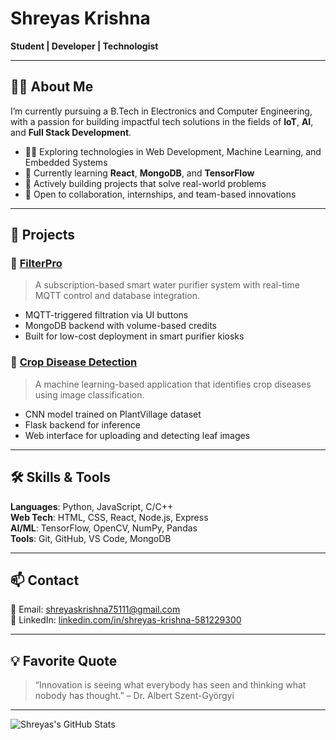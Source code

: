 # Shreyas Krishna

**Student | Developer | Technologist**

---

## 🧑‍💻 About Me

I’m currently pursuing a B.Tech in Electronics and Computer Engineering, with a passion for building impactful tech solutions in the fields of **IoT**, **AI**, and **Full Stack Development**.

- 👨‍🔬 Exploring technologies in Web Development, Machine Learning, and Embedded Systems
- 🌱 Currently learning **React**, **MongoDB**, and **TensorFlow**
- 🚀 Actively building projects that solve real-world problems
- 🤝 Open to collaboration, internships, and team-based innovations

---

## 💼 Projects

### 🔹 [FilterPro](https://github.com/Shreyaskrishna75111/filterpro)
> A subscription-based smart water purifier system with real-time MQTT control and database integration.

- MQTT-triggered filtration via UI buttons
- MongoDB backend with volume-based credits
- Built for low-cost deployment in smart purifier kiosks

### 🔹 [Crop Disease Detection](https://github.com/Shreyaskrishna75111/crop-disease-prediction)
> A machine learning-based application that identifies crop diseases using image classification.

- CNN model trained on PlantVillage dataset
- Flask backend for inference
- Web interface for uploading and detecting leaf images

---

## 🛠️ Skills & Tools

**Languages**: Python, JavaScript, C/C++  
**Web Tech**: HTML, CSS, React, Node.js, Express  
**AI/ML**: TensorFlow, OpenCV, NumPy, Pandas  
**Tools**: Git, GitHub, VS Code, MongoDB

---

## 📫 Contact

📧 Email: shreyaskrishna75111@gmail.com  
🔗 LinkedIn: [linkedin.com/in/shreyas-krishna-581229300](https://www.linkedin.com/in/shreyas-krishna-581229300/)

---

## 💡 Favorite Quote

> “Innovation is seeing what everybody has seen and thinking what nobody has thought.” – Dr. Albert Szent-Györgyi

---

![Shreyas's GitHub Stats](https://github-readme-stats.vercel.app/api?username=Shreyaskrishna75111&show_icons=true&theme=radical)
